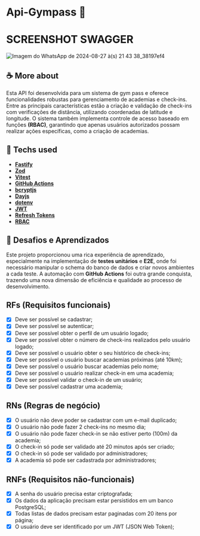 # Api-Gympass 🦾

# SCREENSHOT SWAGGER
![Imagem do WhatsApp de 2024-08-27 à(s) 21 43 38_38197ef4](https://github.com/user-attachments/assets/0dc77d10-f864-40d6-9b02-50660447d0d6)


## ☕ More about 
Esta API foi desenvolvida para um sistema de gym pass e oferece funcionalidades robustas para gerenciamento de academias e check-ins. Entre as principais características estão a criação e validação de check-ins com verificações de distância, utilizando coordenadas de latitude e longitude. O sistema também implementa controle de acesso baseado em funções **(RBAC)**, garantindo que apenas usuários autorizados possam realizar ações específicas, como a criação de academias.


## 🚀 Techs used 
* **[ Fastify ](https://www.fastify.io/)**
* **[ Zod ](https://zod.dev/)**
* **[ Vitest ](https://vitest.dev/)**
* **[ GitHub Actions ](https://github.com/features/actions)**
* **[ bcryptjs ](https://github.com/dcodeIO/bcrypt.js)**
* **[ Dayjs ](https://day.js.org/)**
* **[ dotenv ](https://github.com/motdotla/dotenv)**
* **[ JWT ](https://jwt.io/)**
* **[ Refresh Tokens ](https://tools.ietf.org/html/rfc6749#section-1.5)**
* **[ RBAC ](https://en.wikipedia.org/wiki/Role-based_access_control)**

## 📝 Desafios e Aprendizados

Este projeto proporcionou uma rica experiência de aprendizado, especialmente na implementação de **testes unitários** e **E2E**, onde foi necessário manipular o schema do banco de dados e criar novos ambientes a cada teste. A automação com **GitHub Actions** foi outra grande conquista, trazendo uma nova dimensão de eficiência e qualidade ao processo de desenvolvimento.

## RFs (Requisitos funcionais)

- [X] Deve ser possível se cadastrar;
- [X] Deve ser possível se autenticar;
- [X] Deve ser possível obter o perfil de um usuário logado;
- [X] Deve ser possível obter o número de check-ins realizados pelo usuário logado;
- [X] Deve ser possível o usuário obter o seu histórico de check-ins;
- [X] Deve ser possível o usuário buscar academias próximas (até 10km);
- [X] Deve ser possível o usuário buscar academias pelo nome;
- [X] Deve ser possível o usuário realizar check-in em uma academia;
- [X] Deve ser possível validar o check-in de um usuário;
- [X] Deve ser possível cadastrar uma academia;

## RNs (Regras de negócio)

- [X] O usuário não deve poder se cadastrar com um e-mail duplicado;
- [X] O usuário não pode fazer 2 check-ins no mesmo dia;
- [X] O usuário não pode fazer check-in se não estiver perto (100m) da academia;
- [X] O check-in só pode ser validado até 20 minutos após ser criado;
- [X] O check-in só pode ser validado por administradores;
- [X] A academia só pode ser cadastrada por administradores;

## RNFs (Requisitos não-funcionais)

- [X] A senha do usuário precisa estar criptografada;
- [X] Os dados da aplicação precisam estar persistidos em um banco PostgreSQL;
- [X] Todas listas de dados precisam estar paginadas com 20 itens por página;
- [X] O usuário deve ser identificado por um JWT (JSON Web Token);
